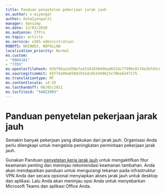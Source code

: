 ```yaml
---
title: Panduan penyetelan pekerjaan jarak jauh
ms.author: v-aiyengar
author: AshaIyengar21
manager: dansimp
ms.date: 12/03/2020
ms.audience: ITPro
ms.topic: article
ms.service: o365-administration
ROBOTS: NOINDEX, NOFOLLOW
localization_priority: Normal
ms.custom:
- "9004181"
- "7355"
ms.openlocfilehash: 03bf96aa1d50e7a43342030496ad652dc77999c0174e2bfd3c82049a60560762
ms.sourcegitcommit: b5f7da89a650d2915dc652449623c78be6247175
ms.translationtype: MT
ms.contentlocale: id-ID
ms.lasthandoff: 08/05/2021
ms.locfileid: "54023993"
---
```

# <a name="remote-work-setup-guide"></a>Panduan penyetelan pekerjaan jarak jauh

Semakin banyak pekerjaan yang dilakukan dari jarak jauh. Organisasi Anda perlu dilengkapi untuk mengelola peningkatan permintaan pekerjaan jarak jauh.

Gunakan Panduan [penyetelan kerja jarak jauh](https://go.microsoft.com/fwlink/?linkid=2142062) untuk mengaktifkan fitur keamanan penting dan meninjau rekomendasi keamanan tambahan. Anda akan mendapatkan panduan untuk mengurangi tekanan pada infrastruktur VPN Anda dan secara opsional menyiapkan akses jarak jauh untuk desktop dan aplikasi. Lalu Anda akan meninjau opsi Anda untuk menyebarkan Microsoft Teams dan aplikasi Office Anda.
